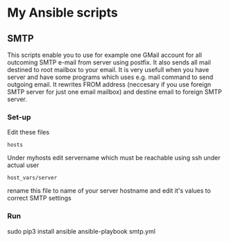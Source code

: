 # My Ansible scripts

## SMTP

This scripts enable you to use for example one GMail account for all outcoming SMTP e-mail from server using postfix. It also sends all mail destined to root mailbox to your email. It is very usefull when you have server and have some programs which uses e.g. mail command to send outgoing email. It rewrites FROM address (neccesary if you use foreign SMTP server for just one email mailbox) and destine email to foreign SMTP server.

### Set-up

Edit these files

```
hosts
```
Under myhosts edit servername which must be reachable using ssh under actual user

```
host_vars/server
```
rename this file to name of your server hostname and edit it's values to correct SMTP settings

### Run
sudo pip3 install ansible
ansible-playbook smtp.yml
